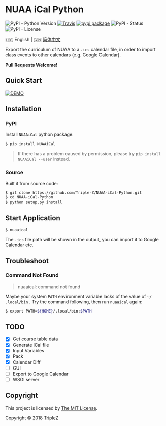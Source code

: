 # NUAA iCal Python


![PyPI - Python Version](https://img.shields.io/pypi/pyversions/NUAAiCal.svg)
[![Travis](https://img.shields.io/travis/Triple-Z/NUAA-iCal-Python.svg)](https://travis-ci.org/Triple-Z/NUAA-iCal-Python)
[![pypi package](https://img.shields.io/pypi/v/NUAAiCal.svg)](https://pypi.python.org/pypi/NUAAiCal/)
![PyPI - Status](https://img.shields.io/pypi/status/NUAAiCal.svg)
![PyPI - License](https://img.shields.io/pypi/l/NUAAiCal.svg)

:us: English | :cn: [简体中文](/README_zh-hans.md)

Export the curriculum of NUAA to a `.ics` calendar file, in order to import 
class events to other calendars (e.g. Google Calendar).

**Pull Requests Welcome!**

## Quick Start

[![DEMO](https://asciinema.org/a/HNivm2Ax5PpuUx6e5LwMwxffA.png)](https://asciinema.org/a/HNivm2Ax5PpuUx6e5LwMwxffA)

## Installation

### PyPI

Install `NUAAiCal` python package:

```bash
$ pip install NUAAiCal
```

> If there has a problem caused by permission, please try `pip install NUAAiCal --user` instead.

### Source

Built it from source code:

```bash
$ git clone https://github.com/Triple-Z/NUAA-iCal-Python.git
$ cd NUAA-iCal-Python
$ python setup.py install
```

## Start Application

```bash
$ nuaaical
```

The `.ics` file path will be shown in the output, you can import it to Google 
Calendar etc.

## Troubleshoot

### Command Not Found

> nuaaical: command not found

Maybe your system `PATH` environment variable lacks of the value of `~/
.local/bin` . Try the command following, then run `nuaaical` again:

```bash
$ export PATH=${HOME}/.local/bin:$PATH
``` 

## TODO

- [x] Get course table data
- [x] Generate iCal file
- [x] Input Variables
- [x] Pack
- [x] Calendar Diff
- [ ] GUI
- [ ] Export to Google Calendar
- [ ] WSGI server

## Copyright

This project is licensed by [The MIT License](/LICENSE.md).

Copyright &copy; 2018 [TripleZ](https://github.com/Triple-Z)
